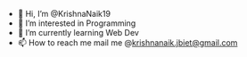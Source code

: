 - 👋 Hi, I’m @KrishnaNaik19
- 👀 I’m interested in Programming
- 🌱 I’m currently learning Web Dev
- 📫 How to reach me mail me @krishnanaik.jbiet@gmail.com

<!---
KrishnaNaik19/KrishnaNaik19 is a ✨ special ✨ repository because its `README.md` (this file) appears on your GitHub profile.
You can click the Preview link to take a look at your changes.
--->
